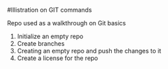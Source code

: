 #Illistration on GIT commands

Repo used as a walkthrough on Git basics

1. Initialize an empty repo
2. Create branches
3. Creating an empty repo and push the changes to it
4. Create a license for the repo